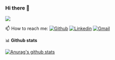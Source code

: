 ### Hi there 👋

![](https://api.bannershake.com/svg?bs=l&ls=l&c=%23E3F2FD&b=https:%2F%2Favatars.githubusercontent.com%2Fu%2F4223990?v=4&s=java,spring,projectreactor,vue,vuetifyjs,maven,lombok,github,github-actions,bash,gitlab,linux-tux,postgresql,couchbase,kafka,rabbitmq,mongodb,drools,swagger,docker,oauth,ansible,jenkins,karate,kubernetes,ruleshake)

📫 How to reach me:
[![Github](https://img.shields.io/badge/-Github-000?style=flat&logo=Github&logoColor=white)](https://github.com/boukadam)
[![Linkedin](https://img.shields.io/badge/-LinkedIn-blue?style=flat&logo=Linkedin&logoColor=white)](https://www.linkedin.com/in/mohammedboukada/)
[![Gmail](https://img.shields.io/badge/-Gmail-c14438?style=flat&logo=Gmail&logoColor=white)](mailto:m.boukada+github@gmail.com)

📊 **Github stats**

[![Anurag's github stats](https://github-readme-stats.vercel.app/api?username=boukadam&show_icons=true&theme=dark)](https://github.com/anuraghazra/github-readme-stats)

<!--
**boukadam/boukadam** is a ✨ _special_ ✨ repository because its `README.md` (this file) appears on your GitHub profile.

Here are some ideas to get you started:

- 🔭 I’m currently working on ...
- 🌱 I’m currently learning ...
- 👯 I’m looking to collaborate on ...
- 🤔 I’m looking for help with ...
- 💬 Ask me about ...
- 📫 How to reach me: ...
- 😄 Pronouns: ...
- ⚡ Fun fact: ...
-->
